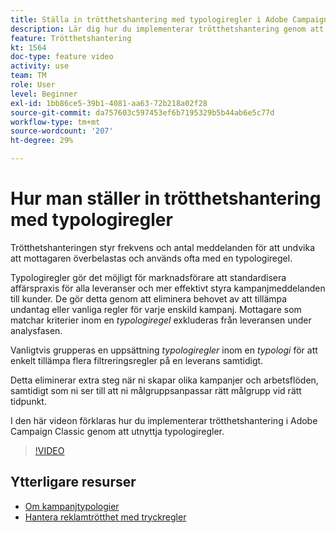 ```yaml
---
title: Ställa in trötthetshantering med typologiregler i Adobe Campaign Classic
description: Lär dig hur du implementerar trötthetshantering genom att utnyttja typologiregler.
feature: Trötthetshantering
kt: 1564
doc-type: feature video
activity: use
team: TM
role: User
level: Beginner
exl-id: 1bb86ce5-39b1-4081-aa63-72b218a02f28
source-git-commit: da757603c597453ef6b7195329b5b44ab6e5c77d
workflow-type: tm+mt
source-wordcount: '207'
ht-degree: 29%

---
```


# Hur man ställer in trötthetshantering med typologiregler

Trötthetshanteringen styr frekvens och antal meddelanden för att undvika att mottagaren överbelastas och används ofta med en typologiregel.

Typologiregler gör det möjligt för marknadsförare att standardisera affärspraxis för alla leveranser och mer effektivt styra kampanjmeddelanden till kunder. De gör detta genom att eliminera behovet av att tillämpa undantag eller vanliga regler för varje enskild kampanj. Mottagare som matchar kriterier inom en *typologiregel* exkluderas från leveransen under analysfasen.

Vanligtvis grupperas en uppsättning *typologiregler* inom en *typologi* för att enkelt tillämpa flera filtreringsregler på en leverans samtidigt.

Detta eliminerar extra steg när ni skapar olika kampanjer och arbetsflöden, samtidigt som ni ser till att ni målgruppsanpassar rätt målgrupp vid rätt tidpunkt.

I den här videon förklaras hur du implementerar trötthetshantering i Adobe Campaign Classic genom att utnyttja typologiregler.

>[!VIDEO](https://video.tv.adobe.com/v/25090?quality=12)

## Ytterligare resurser

* [Om kampanjtypologier](https://docs.adobe.com/content/help/en/campaign-classic/using/orchestrating-campaigns/campaign-optimization/about-campaign-typologies.html)
* [Hantera reklamtrötthet med tryckregler](https://docs.adobe.com/content/help/en/campaign-classic/using/orchestrating-campaigns/campaign-optimization/pressure-rules.html)
